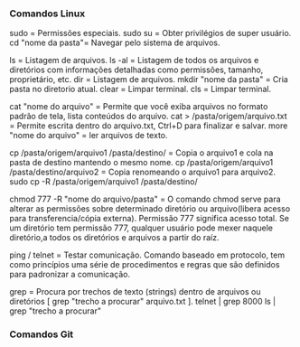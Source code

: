 ### Comandos Linux

sudo = Permissões especiais.
sudo su = Obter privilégios de super usuário.
cd "nome da pasta"= Navegar pelo sistema de arquivos.

ls = Listagem de arquivos.
ls -al = Listagem de todos os arquivos e diretórios com informações detalhadas como permissões, tamanho, proprietário, etc.
dir = Listagem de arquivos.
mkdir "nome da pasta" = Cria pasta no diretorio atual.
clear = Limpar terminal.
cls = Limpar terminal.

cat "nome do arquivo" = Permite que você exiba arquivos no formato padrão de tela, lista conteúdos do arquivo.
cat > /pasta/origem/arquivo.txt = Permite escrita dentro do arquivo.txt, Ctrl+D para finalizar e salvar.
more "nome do arquivo" = ler arquivos de texto.

cp /pasta/origem/arquivo1 /pasta/destino/ = Copia o arquivo1 e cola na pasta de destino mantendo o mesmo nome.
cp /pasta/origem/arquivo1 /pasta/destino/arquivo2 = Copia renomeando o arquivo1 para arquivo2.
sudo cp -R /pasta/origem/arquivo1 /pasta/destino/

chmod 777 -R "nome do arquivo/pasta" = O comando chmod serve para alterar as permissões sobre determinado diretório ou arquivo(libera acesso para transferencia/cópia externa). Permissão 777 significa acesso total. Se um diretório tem permissão 777, qualquer usuário pode mexer naquele diretório,a todos os diretórios e arquivos a partir do raíz.

ping / telnet = Testar comunicação. Comando baseado em protocolo, tem como princípios uma série de procedimentos e regras que são definidos para padronizar a comunicação.

grep = Procura por trechos de texto (strings) dentro de arquivos ou diretórios [ grep "trecho a procurar" arquivo.txt ].
	telnet | grep 8000
	ls | grep "trecho a procurar"



### Comandos Git
